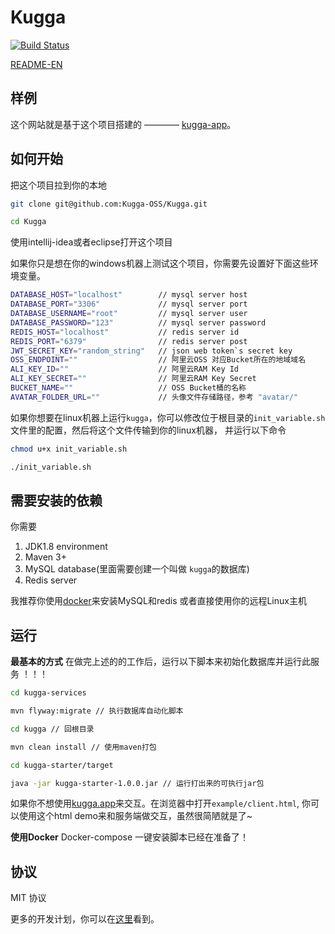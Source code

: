 # Kugga

[![Build Status](https://dev.azure.com/ayang818/Kugga/_apis/build/status/Kugga-OSS.Kugga?branchName=master)](https://dev.azure.com/ayang818/Kugga/_build/latest?definitionId=2&branchName=master)

[README-EN](README.md)

## 样例
这个网站就是基于这个项目搭建的 ———— [kugga-app](https://kugga.ayang818.top)。

## 如何开始
把这个项目拉到你的本地
```bash
git clone git@github.com:Kugga-OSS/Kugga.git

cd Kugga
```
使用intellij-idea或者eclipse打开这个项目

如果你只是想在你的windows机器上测试这个项目，你需要先设置好下面这些环境变量。
```bash
DATABASE_HOST="localhost"        // mysql server host
DATABASE_PORT="3306"             // mysql server port
DATABASE_USERNAME="root"         // mysql server user 
DATABASE_PASSWORD="123"          // mysql server password
REDIS_HOST="localhost"           // redis server id
REDIS_PORT="6379"                // redis server post
JWT_SECRET_KEY="random_string"   // json web token`s secret key
OSS_ENDPOINT=""                  // 阿里云OSS 对应Bucket所在的地域域名
ALI_KEY_ID=""                    // 阿里云RAM Key Id
ALI_KEY_SECRET=""                // 阿里云RAM Key Secret
BUCKET_NAME=""                   // OSS Bucket桶的名称
AVATAR_FOLDER_URL=""             // 头像文件存储路径，参考 "avatar/"
```

如果你想要在linux机器上运行```kugga```，你可以修改位于根目录的```init_variable.sh```文件里的配置，然后将这个文件传输到你的linux机器，
并运行以下命令
```bash
chmod u+x init_variable.sh

./init_variable.sh
```

## 需要安装的依赖
你需要
1. JDK1.8 environment 
2. Maven 3+
3. MySQL database(里面需要创建一个叫做 ```kugga```的数据库)
4. Redis server

我推荐你使用[docker](https://www.docker.com)来安装MySQL和redis 或者直接使用你的远程Linux主机

## 运行
**最基本的方式**
在做完上述的的工作后，运行以下脚本来初始化数据库并运行此服务 ！！！
```bash
cd kugga-services

mvn flyway:migrate // 执行数据库自动化脚本

cd kugga // 回根目录

mvn clean install // 使用maven打包

cd kugga-starter/target

java -jar kugga-starter-1.0.0.jar // 运行打出来的可执行jar包
```
如果你不想使用[kugga.app](https://github.com/Kugga-OSS/Kugga.App)来交互。在浏览器中打开```example/client.html```, 你可以使用这个html demo来和服务端做交互，虽然很简陋就是了~

**使用Docker**
Docker-compose 一键安装脚本已经在准备了！

## 协议
MIT 协议

更多的开发计划，你可以在[这里](https://github.com/Kugga-OSS/Prepare-Kugga)看到。